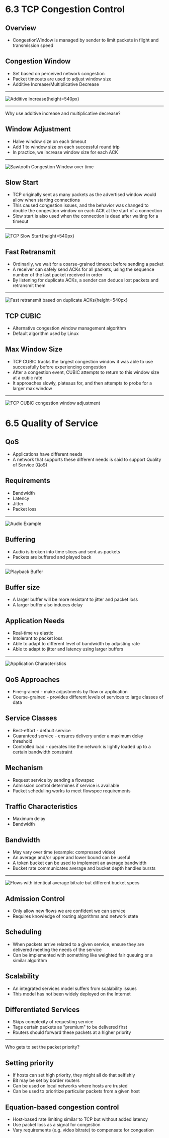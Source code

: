 6.3 TCP Congestion Control
==========================

Overview
--------

- CongestionWindow is managed by sender to limit packets in flight and transmission speed

Congestion Window
-----------------

- Set based on perceived network congestion
- Packet timeouts are used to adjust window size
- Additive Increase/Multiplicative Decrease

---

![Additive Increase](https://book.systemsapproach.org/_images/f06-08-9780123850591.png){height=540px}

---

Why use additive increase and multiplicative decrease?

Window Adjustment
-----------------

- Halve window size on each timeout
- Add 1 to window size on each successful round trip
- In practice, we increase window size for each ACK

---

![Sawtooth Congestion Window over time](https://book.systemsapproach.org/_images/f06-09-9780123850591.png)

Slow Start
----------

- TCP originally sent as many packets as the advertised window would allow when starting connections
- This caused congestion issues, and the behavior was changed to double the congestion window on each ACK at the start of a connection
- Slow start is also used when the connection is dead after waiting for a timeout

---

![TCP Slow Start](https://book.systemsapproach.org/_images/f06-10-9780123850591.png){height=540px}

Fast Retransmit
---------------

- Ordinarily, we wait for a coarse-grained timeout before sending a packet
- A receiver can safely send ACKs for all packets, using the sequence number of the last packet received in order
- By listening for duplicate ACKs, a sender can deduce lost packets and retransmit them

---

![Fast retransmit based on duplicate ACKs](https://book.systemsapproach.org/_images/f06-12-9780123850591.png){height=540px}

TCP CUBIC
---------

- Alternative congestion window management algorithm
- Default algorithm used by Linux

Max Window Size
---------------

- TCP CUBIC tracks the largest congestion window it was able to use successfully before experiencing congestion
- After a congestion event, CUBIC attempts to return to this window size at a cubic rate
- It approaches slowly, plateaus for, and then attempts to probe for a larger max window

---

![TCP CUBIC congestion window adjustment](https://book.systemsapproach.org/_images/Slide11.png)

6.5 Quality of Service
======================

QoS
---

- Applications have different needs
- A network that supports these different needs is said to support Quality of Service (QoS)

Requirements
------------

- Bandwidth
- Latency
- Jitter
- Packet loss

---

![Audio Example](https://book.systemsapproach.org/_images/f06-20-9780123850591.png)

Buffering
---------

- Audio is broken into time slices and sent as packets
- Packets are buffered and played back

---

![Playback Buffer](https://book.systemsapproach.org/_images/f06-21-9780123850591.png)

Buffer size
-----------

- A larger buffer will be more resistant to jitter and packet loss
- A larger buffer also induces delay

Application Needs
-----------------

- Real-time vs elastic
- Intolerant to packet loss
- Able to adapt to different level of bandwidth by adjusting rate
- Able to adapt to jitter and latency using larger buffers

---

![Application Characteristics](https://book.systemsapproach.org/_images/f06-23-9780123850591.png)

QoS Approaches
--------------

- Fine-grained - make adjustments by flow or application
- Course-grained - provides different levels of services to large classes of data

Service Classes
---------------

- Best-effort - default service
- Guaranteed service - ensures delivery under a maximum delay threshold
- Controlled load - operates like the network is lightly loaded up to a certain bandwidth constraint

Mechanism
---------

- Request service by sending a flowspec
- Admission control determines if service is available
- Packet scheduling works to meet flowspec requirements

Traffic Characteristics
-----------------------

- Maximum delay
- Bandwidth

Bandwidth
---------

- May vary over time (example: compressed video)
- An average and/or upper and lower bound can be useful
- A token bucket can be used to implement an average bandwidth
- Bucket rate communicates average and bucket depth handles bursts

---

![Flows with identical average bitrate but different bucket specs](https://book.systemsapproach.org/_images/f06-24-9780123850591.png)

Admission Control
-----------------

- Only allow new flows we are confident we can service
- Requires knowledge of routing algorithms and network state

Scheduling
----------

- When packets arrive related to a given service, ensure they are delivered meeting the needs of the service
- Can be implemented with something like weighted fair queuing or a similar algorithm

Scalability
-----------

- An integrated services model suffers from scalability issues
- This model has not been widely deployed on the Internet

Differentiated Services
-----------------------

- Skips complexity of requesting service
- Tags certain packets as "premium" to be delivered first
- Routers should forward these packets at a higher priority

---

Who gets to set the packet priority?

Setting priority
----------------

- If hosts can set high priority, they might all do that selfishly
- Bit may be set by border routers
- Can be used on local networks where hosts are trusted
- Can be used to prioritize particular packets from a given host

Equation-based congestion control
---------------------------------

- Host-based rate limiting similar to TCP but without added latency
- Use packet loss as a signal for congestion
- Vary requirements (e.g. video bitrate) to compensate for congestion
